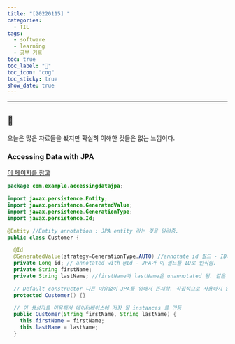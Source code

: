 ```yaml
---
title: "[20220115] "
categories:
  - TIL
tags:
  - software
  - learning
  - 공부 기록
toc: true
toc_label: "👷"
toc_icon: "cog"
toc_sticky: true
show_date: true
---
```

__________________

## 💭
오늘은 많은 자료들을 봤지만 확실히 이해한 것들은 없는 느낌이다.

### Accessing Data with JPA
[이 페이지를 참고](https://spring.io/guides/gs/accessing-data-jpa/)
```java
package com.example.accessingdatajpa;

import javax.persistence.Entity;
import javax.persistence.GeneratedValue;
import javax.persistence.GenerationType;
import javax.persistence.Id;

@Entity //Entity annotation : JPA entity 라는 것을 알려줌.
public class Customer {

  @Id
  @GeneratedValue(strategy=GenerationType.AUTO) //annotate id 필드 - ID가 자동으로 만들어져야 한다는 것을 알려줌.
  private Long id; // annotated with @Id - JPA가 이 필드를 ID로 인식함.
  private String firstName;
  private String lastName; //firstName과 lastName은 unannotated 됨. 같은 이름으로 columns에 mapped 되었다고 여겨짐

  // Default constructor 다른 이유없이 JPA를 위해서 존재함. 직접적으로 사용하지 않기 때문에 protedted로 지정.
  protected Customer() {}

  // 이 생성자를 이용해서 데이터베이스에 저장 될 instances 를 만듬  
  public Customer(String firstName, String lastName) {
    this.firstName = firstName;
    this.lastName = lastName;
  }

```
